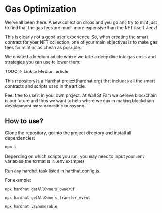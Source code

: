 # Gas Optimization

We've all been there. A new collection drops and you go and try to mint just to find that the gas fees are much more expensive than the NFT itself. Jeez!

This is clearly not a good user experience. So, when creating the smart contract for your NFT collection, one of your main objectives is to make gas fees for minting as cheap as possible.

We created a Medium article where we take a deep dive into gas costs and strategies you can use to lower them:

TODO -> Link to Medium article

This repository is a Hardhat project(hardhat.org) that includes all the smart contracts and scripts used in the article.

Feel free to use it in your own project. At Wall St Fam we believe blockchain is our future and thus we want to help where we can in making blockchain development more accesible to anyone.

## How to use?

Clone the repository, go into the project directory and install all dependencies:

```js
npm i
```

Depending on which scripts you run, you may need to input your .env variables(the format is in .env.example)

Run any hardhat task listed in hardhat.config.js.

For example:

```js
npx hardhat getAllOwners_ownerOf

npx hardhat getAllOwners_transfer_event

npx hardhat vsEnumerable

```
